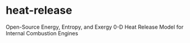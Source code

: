 # heat-release
Open-Source Energy, Entropy, and Exergy 0-D Heat Release Model for Internal Combustion Engines
